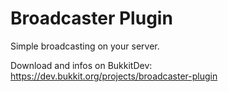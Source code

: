 # Broadcaster Plugin

Simple broadcasting on your server.

Download and infos on BukkitDev:
https://dev.bukkit.org/projects/broadcaster-plugin
